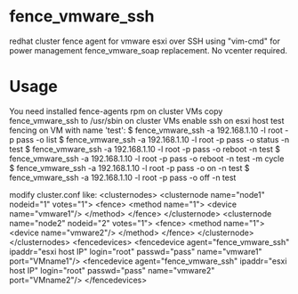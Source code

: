 # fence_vmware_ssh
redhat cluster fence agent for vmware esxi over SSH using "vim-cmd"  for power management
fence_vmware_soap replacement. No vcenter required.
# Usage
You need installed fence-agents rpm on cluster VMs
copy fence_vmware_ssh to /usr/sbin on cluster VMs
enable ssh on esxi host
test fencing on VM with name 'test':
$ fence_vmware_ssh -a 192.168.1.10 -l root -p pass -o list
$ fence_vmware_ssh -a 192.168.1.10 -l root -p pass -o status -n test
$ fence_vmware_ssh -a 192.168.1.10 -l root -p pass -o reboot -n test
$ fence_vmware_ssh -a 192.168.1.10 -l root -p pass -o reboot -n test -m cycle
$ fence_vmware_ssh -a 192.168.1.10 -l root -p pass -o on -n test
$ fence_vmware_ssh -a 192.168.1.10 -l root -p pass -o off -n test

modify cluster.conf like:
      &lt;clusternodes&gt;
              &lt;clusternode name="node1" nodeid="1" votes="1"&gt;
                      &lt;fence&gt;
                              &lt;method name="1"&gt;
                                      &lt;device name="vmware1"/&gt;
                              &lt;/method&gt;
                      &lt;/fence&gt;
              &lt;/clusternode&gt;
              &lt;clusternode name="node2" nodeid="2" votes="1"&gt;
                      &lt;fence&gt;
                              &lt;method name="1"&gt;
                                      &lt;device name="vmware2"/&gt;
                              &lt;/method&gt;
                      &lt;/fence&gt;
              &lt;/clusternode&gt;
      &lt;/clusternodes&gt;
      &lt;fencedevices&gt;
              &lt;fencedevice agent="fence_vmware_ssh" ipaddr="esxi host IP" login="root" passwd="pass" name="vmware1" port="VMname1"/&gt;
              &lt;fencedevice agent="fence_vmware_ssh" ipaddr="esxi host IP" login="root" passwd="pass" name="vmware2" port="VMname2"/&gt;
      &lt;/fencedevices&gt;

